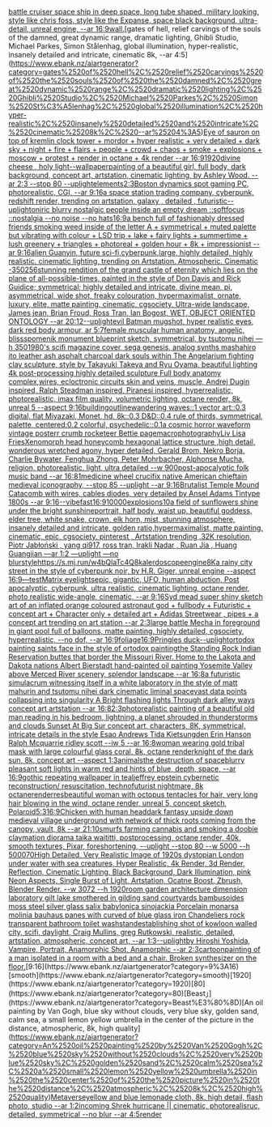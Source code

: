 [battle cruiser space ship in deep space, long tube shaped, military looking, style like chris foss, style like the Expanse, space black background, ultra-detail, unreal engine, --ar 16:9](https://www.ebank.nz/aiartgenerator?category=battle%2520cruiser%2520space%2520ship%2520in%2520deep%2520space%2C%2520long%2520tube%2520shaped%2C%2520military%2520looking%2C%2520style%2520like%2520chris%2520foss%2C%2520style%2520like%2520the%2520Expanse%2C%2520space%2520black%2520background%2C%2520ultra-detail%2C%2520unreal%2520engine%2C%2520--ar%252016%3A9)[wall.](https://www.ebank.nz/aiartgenerator?category=wall.)[gates of hell, relief carvings of the souls of the damned, great dynamic range, dramatic lighting, Ghibli Studio, Michael Parkes, Simon Stålenhag, global illumination, hyper-realistic, insanely detailed and intricate, cinematic 8k, --ar 4:5](https://www.ebank.nz/aiartgenerator?category=gates%2520of%2520hell%2C%2520relief%2520carvings%2520of%2520the%2520souls%2520of%2520the%2520damned%2C%2520great%2520dynamic%2520range%2C%2520dramatic%2520lighting%2C%2520Ghibli%2520Studio%2C%2520Michael%2520Parkes%2C%2520Simon%2520St%C3%A5lenhag%2C%2520global%2520illumination%2C%2520hyper-realistic%2C%2520insanely%2520detailed%2520and%2520intricate%2C%2520cinematic%25208k%2C%2520--ar%25204%3A5)[Eye of sauron on top of kremlin clock tower + mordor + hyper realistic + very detailed + dark sky + night + fire + flairs + people + crowd + chaos + smoke + explosions + moscow + protest + render in octane + 4k render --ar 16:9](https://www.ebank.nz/aiartgenerator?category=Eye%2520of%2520sauron%2520on%2520top%2520of%2520kremlin%2520clock%2520tower%2520%2B%2520mordor%2520%2B%2520hyper%2520realistic%2520%2B%2520very%2520detailed%2520%2B%2520dark%2520sky%2520%2B%2520night%2520%2B%2520fire%2520%2B%2520flairs%2520%2B%2520people%2520%2B%2520crowd%2520%2B%2520chaos%2520%2B%2520smoke%2520%2B%2520explosions%2520%2B%2520moscow%2520%2B%2520protest%2520%2B%2520render%2520in%2520octane%2520%2B%25204k%2520render%2520--ar%252016%3A9)[1920](https://www.ebank.nz/aiartgenerator?category=1920)[divine cheese , holy light](https://www.ebank.nz/aiartgenerator?category=divine%2520cheese%2520%2C%2520holy%2520light)[--wallpaper](https://www.ebank.nz/aiartgenerator?category=--wallpaper)[painting of a beautiful girl, full body, dark background, concept art, artstation, cinematic lighting, by Ashley Wood. --ar 2:3 --stop 80 --uplight](https://www.ebank.nz/aiartgenerator?category=painting%2520of%2520a%2520beautiful%2520girl%2C%2520full%2520body%2C%2520dark%2520background%2C%2520concept%2520art%2C%2520artstation%2C%2520cinematic%2520lighting%2C%2520by%2520Ashley%2520Wood.%2520--ar%25202%3A3%2520--stop%252080%2520--uplight)[elements](https://www.ebank.nz/aiartgenerator?category=elements)[2:3](https://www.ebank.nz/aiartgenerator?category=2%3A3)[Boston dynamics spot gaming PC, photorealistic, CGI, --ar 9:16](https://www.ebank.nz/aiartgenerator?category=Boston%2520dynamics%2520spot%2520gaming%2520PC%2C%2520photorealistic%2C%2520CGI%2C%2520--ar%25209%3A16)[a space station trading company, cyberpunk, redshift render, trending on artstation, galaxy , detailed , futuristic](https://www.ebank.nz/aiartgenerator?category=a%2520space%2520station%2520trading%2520company%2C%2520cyberpunk%2C%2520redshift%2520render%2C%2520trending%2520on%2520artstation%2C%2520galaxy%2520%2C%2520detailed%2520%2C%2520futuristic)[--uplight](https://www.ebank.nz/aiartgenerator?category=--uplight)[oniric blurry nostalgic people inside an empty dream ::softfocus ::nostalgia --no noise --no hats](https://www.ebank.nz/aiartgenerator?category=oniric%2520blurry%2520nostalgic%2520people%2520inside%2520an%2520empty%2520dream%2520%3A%3Asoftfocus%2520%3A%3Anostalgia%2520--no%2520noise%2520--no%2520hats)[16:9](https://www.ebank.nz/aiartgenerator?category=16%3A9)[a bench full of fashionably dressed friends smoking weed inside of the letter A + symmetrical + muted palette but vibrating with colour + LSD trip + lake + fairy lights + summertime + lush greenery + triangles + photoreal + golden hour + 8k + impressionist --ar 9:16](https://www.ebank.nz/aiartgenerator?category=a%2520bench%2520full%2520of%2520fashionably%2520dressed%2520friends%2520smoking%2520weed%2520inside%2520of%2520the%2520letter%2520A%2520%2B%2520symmetrical%2520%2B%2520muted%2520palette%2520but%2520vibrating%2520with%2520colour%2520%2B%2520LSD%2520trip%2520%2B%2520lake%2520%2B%2520fairy%2520lights%2520%2B%2520summertime%2520%2B%2520lush%2520greenery%2520%2B%2520triangles%2520%2B%2520photoreal%2520%2B%2520golden%2520hour%2520%2B%25208k%2520%2B%2520impressionist%2520--ar%25209%3A16)[alien Guanyin, future sci-fi,cyberpunk,large, highly detailed, highly realistic. cinematic lighting, trending on Artstation. Atmospheric. Cinematic -](https://www.ebank.nz/aiartgenerator?category=alien%2520Guanyin%2C%2520future%2520sci-fi%2Ccyberpunk%2Clarge%2C%2520highly%2520detailed%2C%2520highly%2520realistic.%2520cinematic%2520lighting%2C%2520trending%2520on%2520Artstation.%2520Atmospheric.%2520Cinematic%2520-)[350](https://www.ebank.nz/aiartgenerator?category=350)[256](https://www.ebank.nz/aiartgenerator?category=256)[stunning rendition of the grand castle of eternity which lies on the plane of all-possible-times, painted in the style of Don Davis and Rick Guidice; symmetrical; highly detailed and intricate, divine mean, pi, asymmetrical, wide shot, freaky colouration, hypermaximalist, ornate, luxury, elite, matte painting, cinematic, cgsociety, Ultra-wide landscape, James jean, Brian Froud, Ross Tran, Ian Bogost, WET, OBJECT ORIENTED ONTOLOGY --ar 20:12](https://www.ebank.nz/aiartgenerator?category=stunning%2520rendition%2520of%2520the%2520grand%2520castle%2520of%2520eternity%2520which%2520lies%2520on%2520the%2520plane%2520of%2520all-possible-times%2C%2520painted%2520in%2520the%2520style%2520of%2520Don%2520Davis%2520and%2520Rick%2520Guidice%3B%2520symmetrical%3B%2520highly%2520detailed%2520and%2520intricate%2C%2520divine%2520mean%2C%2520pi%2C%2520asymmetrical%2C%2520wide%2520shot%2C%2520freaky%2520colouration%2C%2520hypermaximalist%2C%2520ornate%2C%2520luxury%2C%2520elite%2C%2520matte%2520painting%2C%2520cinematic%2C%2520cgsociety%2C%2520Ultra-wide%2520landscape%2C%2520James%2520jean%2C%2520Brian%2520Froud%2C%2520Ross%2520Tran%2C%2520Ian%2520Bogost%2C%2520WET%2C%2520OBJECT%2520ORIENTED%2520ONTOLOGY%2520--ar%252020%3A12)[--uplight](https://www.ebank.nz/aiartgenerator?category=--uplight)[evil Batman mugshot, hyper realistic eyes, dark red body armour, ar 5:7](https://www.ebank.nz/aiartgenerator?category=evil%2520Batman%2520mugshot%2C%2520hyper%2520realistic%2520eyes%2C%2520dark%2520red%2520body%2520armour%2C%2520ar%25205%3A7)[female muscular human anatomy, angelic, bliss](https://www.ebank.nz/aiartgenerator?category=female%2520muscular%2520human%2520anatomy%2C%2520angelic%2C%2520bliss)[spomenik monument blueprint sketch, symmetrical, by tsutomu nihei —h 350](https://www.ebank.nz/aiartgenerator?category=spomenik%2520monument%2520blueprint%2520sketch%2C%2520symmetrical%2C%2520by%2520tsutomu%2520nihei%2520%E2%80%94h%2520350)[1980's scifi magazine cover, sega genesis, analog synths mashahiro ito leather ash asphalt charcoal dark souls within The Angelarium fighting clay sculpture, style by Takayuki Takeya and Ryu Oyama, beautiful lighting 4k post-processing highly detailed sculpture Full body anatomy complex,wires, ecloctronic circuits skin and veins, muscle, Andrej Dugin inspired, Ralph Steadman inspired, Piranesi inspired, hyperrealistic, photorealistic, imax film quality, volumetric lighting, octane render, 8k, unreal 5   --aspect 9:16](https://www.ebank.nz/aiartgenerator?category=1980%27s%2520scifi%2520magazine%2520cover%2C%2520sega%2520genesis%2C%2520analog%2520synths%2520mashahiro%2520ito%2520leather%2520ash%2520asphalt%2520charcoal%2520dark%2520souls%2520within%2520The%2520Angelarium%2520fighting%2520clay%2520sculpture%2C%2520style%2520by%2520Takayuki%2520Takeya%2520and%2520Ryu%2520Oyama%2C%2520beautiful%2520lighting%25204k%2520post-processing%2520highly%2520detailed%2520sculpture%2520Full%2520body%2520anatomy%2520complex%2Cwires%2C%2520ecloctronic%2520circuits%2520skin%2520and%2520veins%2C%2520muscle%2C%2520Andrej%2520Dugin%2520inspired%2C%2520Ralph%2520Steadman%2520inspired%2C%2520Piranesi%2520inspired%2C%2520hyperrealistic%2C%2520photorealistic%2C%2520imax%2520film%2520quality%2C%2520volumetric%2520lighting%2C%2520octane%2520render%2C%25208k%2C%2520unreal%25205%2520%2520%2520--aspect%25209%3A16)[building](https://www.ebank.nz/aiartgenerator?category=building)[outline](https://www.ebank.nz/aiartgenerator?category=outline)[wandering waves::1 vector art::0.3 digital, flat Miyazaki, Monet, hd, 8k::0.3 D&D::0.4 rule of thirds, symmetrical, palette, centered:0.2 colorful, psychedelic::0.1](https://www.ebank.nz/aiartgenerator?category=wandering%2520waves%3A%3A1%2520vector%2520art%3A%3A0.3%2520digital%2C%2520flat%2520Miyazaki%2C%2520Monet%2C%2520hd%2C%25208k%3A%3A0.3%2520D%26D%3A%3A0.4%2520rule%2520of%2520thirds%2C%2520symmetrical%2C%2520palette%2C%2520centered%3A0.2%2520colorful%2C%2520psychedelic%3A%3A0.1)[a cosmic horror waveform vintage poster](https://www.ebank.nz/aiartgenerator?category=a%2520cosmic%2520horror%2520waveform%2520vintage%2520poster)[r crumb rocketeer Bettie page](https://www.ebank.nz/aiartgenerator?category=r%2520crumb%2520rocketeer%2520Bettie%2520page)[macrophotography](https://www.ebank.nz/aiartgenerator?category=macrophotography)[Liv Lisa Fries](https://www.ebank.nz/aiartgenerator?category=Liv%2520Lisa%2520Fries)[Xenomorph head honeycomb hexagonal lattice structure  ,high detail, wonderous wretched agony, hyper detailed, Gerald Brom, Nekro Borja, Charlie Bywater, Fenghua Zhong, Peter Mohrbacher, Alphonse Mucha, religion, photorealistic, light, ultra detailed --w 900](https://www.ebank.nz/aiartgenerator?category=Xenomorph%2520head%2520honeycomb%2520hexagonal%2520lattice%2520structure%2520%2520%2Chigh%2520detail%2C%2520wonderous%2520wretched%2520agony%2C%2520hyper%2520detailed%2C%2520Gerald%2520Brom%2C%2520Nekro%2520Borja%2C%2520Charlie%2520Bywater%2C%2520Fenghua%2520Zhong%2C%2520Peter%2520Mohrbacher%2C%2520Alphonse%2520Mucha%2C%2520religion%2C%2520photorealistic%2C%2520light%2C%2520ultra%2520detailed%2520--w%2520900)[post-apocalyptic folk music band --ar 16:8](https://www.ebank.nz/aiartgenerator?category=post-apocalyptic%2520folk%2520music%2520band%2520--ar%252016%3A8)[1](https://www.ebank.nz/aiartgenerator?category=1)[medicine wheel crucifix native American chieftain medieval iconography, --stop 85 --uplight --ar 9:16](https://www.ebank.nz/aiartgenerator?category=medicine%2520wheel%2520crucifix%2520native%2520American%2520chieftain%2520medieval%2520iconography%2C%2520--stop%252085%2520--uplight%2520--ar%25209%3A16)[Brutalist Temple Mound Catacomb with wires, cables diodes, very detailed by Ansel Adams Tintype 1800s --ar 9:16](https://www.ebank.nz/aiartgenerator?category=Brutalist%2520Temple%2520Mound%2520Catacomb%2520with%2520wires%2C%2520cables%2520diodes%2C%2520very%2520detailed%2520by%2520Ansel%2520Adams%2520Tintype%25201800s%2520--ar%25209%3A16)[--vibefast](https://www.ebank.nz/aiartgenerator?category=--vibefast)[16:9](https://www.ebank.nz/aiartgenerator?category=16%3A9)[10000](https://www.ebank.nz/aiartgenerator?category=10000)[explosions](https://www.ebank.nz/aiartgenerator?category=explosions)[10](https://www.ebank.nz/aiartgenerator?category=10)[a field of sunflowers shine under the bright sunshine](https://www.ebank.nz/aiartgenerator?category=a%2520field%2520of%2520sunflowers%2520shine%2520under%2520the%2520bright%2520sunshine)[portrait, half body, waist up, beautiful goddess, elder tree, white snake, crown, elk horn,  mist, stunning atmosphere, insanely detailed and intricate, golden ratio,hypermaximalist, matte painting, cinematic, epic, cgsociety, pinterest , Artstation trending ,32K resolution, Piotr Jabłoński , yang qi917, ross tran, Irakli Nadar , Ruan Jia , Huang Guangjian —ar 1:2 —uplight —no blur](https://www.ebank.nz/aiartgenerator?category=portrait%2C%2520half%2520body%2C%2520waist%2520up%2C%2520beautiful%2520goddess%2C%2520elder%2520tree%2C%2520white%2520snake%2C%2520crown%2C%2520elk%2520horn%2C%2520%2520mist%2C%2520stunning%2520atmosphere%2C%2520insanely%2520detailed%2520and%2520intricate%2C%2520golden%2520ratio%2Chypermaximalist%2C%2520matte%2520painting%2C%2520cinematic%2C%2520epic%2C%2520cgsociety%2C%2520pinterest%2520%2C%2520Artstation%2520trending%2520%2C32K%2520resolution%2C%2520Piotr%2520Jab%C5%82o%C5%84ski%2520%2C%2520yang%2520qi917%2C%2520ross%2520tran%2C%2520Irakli%2520Nadar%2520%2C%2520Ruan%2520Jia%2520%2C%2520Huang%2520Guangjian%2520%E2%80%94ar%25201%3A2%2520%E2%80%94uplight%2520%E2%80%94no%2520blur)[style](https://www.ebank.nz/aiartgenerator?category=style)[<https://s.mj.run/w4bQlaTc4Q8>](https://www.ebank.nz/aiartgenerator?category=%3Chttps%3A//s.mj.run/w4bQlaTc4Q8%3E)[kalerdoscope](https://www.ebank.nz/aiartgenerator?category=kalerdoscope)[engine](https://www.ebank.nz/aiartgenerator?category=engine)[8K](https://www.ebank.nz/aiartgenerator?category=8K)[a rainy city street in the style of cyberpunk noir, by H.R. Giger, unreal engine --aspect 16:9](https://www.ebank.nz/aiartgenerator?category=a%2520rainy%2520city%2520street%2520in%2520the%2520style%2520of%2520cyberpunk%2520noir%2C%2520by%2520H.R.%2520Giger%2C%2520unreal%2520engine%2520--aspect%252016%3A9)[—test](https://www.ebank.nz/aiartgenerator?category=%E2%80%94test)[Matrix eye](https://www.ebank.nz/aiartgenerator?category=Matrix%2520eye)[lights](https://www.ebank.nz/aiartgenerator?category=lights)[epic, gigantic, UFO, human abduction, Post apocalyptic, cyberpunk, ultra realistic, cinematic lighting, octane render, photo realistic wide-angle, cinematic, --ar 9:16](https://www.ebank.nz/aiartgenerator?category=epic%2C%2520gigantic%2C%2520UFO%2C%2520human%2520abduction%2C%2520Post%2520apocalyptic%2C%2520cyberpunk%2C%2520ultra%2520realistic%2C%2520cinematic%2520lighting%2C%2520octane%2520render%2C%2520photo%2520realistic%2520wide-angle%2C%2520cinematic%2C%2520--ar%25209%3A16)[Syd mead super shiny sketch art of an inflated orange coloured astronaut god + fullbody + Futuristic + concept art + Character only + detailed art + Adidas Streetwear , pipes + a concept art trending on art station --ar 2:3](https://www.ebank.nz/aiartgenerator?category=Syd%2520mead%2520super%2520shiny%2520sketch%2520art%2520of%2520an%2520inflated%2520orange%2520coloured%2520astronaut%2520god%2520%2B%2520fullbody%2520%2B%2520Futuristic%2520%2B%2520concept%2520art%2520%2B%2520Character%2520only%2520%2B%2520detailed%2520art%2520%2B%2520Adidas%2520Streetwear%2520%2C%2520pipes%2520%2B%2520a%2520concept%2520art%2520trending%2520on%2520art%2520station%2520--ar%25202%3A3)[large battle Mecha in foreground in giant pool full of balloons, matte painting, highly detailed, cgsociety, hyperrealistic, --no dof, --ar 16:9](https://www.ebank.nz/aiartgenerator?category=large%2520battle%2520Mecha%2520in%2520foreground%2520in%2520giant%2520pool%2520full%2520of%2520balloons%2C%2520matte%2520painting%2C%2520highly%2520detailed%2C%2520cgsociety%2C%2520hyperrealistic%2C%2520--no%2520dof%2C%2520--ar%252016%3A9)[foliage](https://www.ebank.nz/aiartgenerator?category=foliage)[16:9](https://www.ebank.nz/aiartgenerator?category=16%3A9)[](https://www.ebank.nz/aiartgenerator?category=)[Pringles duck](https://www.ebank.nz/aiartgenerator?category=Pringles%2520duck)[--uplight](https://www.ebank.nz/aiartgenerator?category=--uplight)[ortodox painting saints face  in the  style of ortodox painting](https://www.ebank.nz/aiartgenerator?category=ortodox%2520painting%2520saints%2520face%2520%2520in%2520the%2520%2520style%2520of%2520ortodox%2520painting)[the Standing Rock Indian Reservation buttes that border the Missouri River. Home to the Lakota and Dakota nations Albert Bierstadt hand-painted oil painting Yosemite Valley above Merced River scenery, splendor landscape --ar 16:8](https://www.ebank.nz/aiartgenerator?category=the%2520Standing%2520Rock%2520Indian%2520Reservation%2520buttes%2520that%2520border%2520the%2520Missouri%2520River.%2520Home%2520to%2520the%2520Lakota%2520and%2520Dakota%2520nations%2520Albert%2520Bierstadt%2520hand-painted%2520oil%2520painting%2520Yosemite%2520Valley%2520above%2520Merced%2520River%2520scenery%2C%2520splendor%2520landscape%2520--ar%252016%3A8)[a futuristic simulacrum witnessing itself in a white laboratory in the style of matt mahurin and tsutomu nihei dark cinematic liminal space](https://www.ebank.nz/aiartgenerator?category=a%2520futuristic%2520simulacrum%2520witnessing%2520itself%2520in%2520a%2520white%2520laboratory%2520in%2520the%2520style%2520of%2520matt%2520mahurin%2520and%2520tsutomu%2520nihei%2520dark%2520cinematic%2520liminal%2520space)[vast data points collapsing into singularity A Bright flashing lights Through dark alley ways concept art artstation --ar 16:8](https://www.ebank.nz/aiartgenerator?category=vast%2520data%2520points%2520collapsing%2520into%2520singularity%2520A%2520Bright%2520flashing%2520lights%2520Through%2520dark%2520alley%2520ways%2520concept%2520art%2520artstation%2520--ar%252016%3A8)[2:3](https://www.ebank.nz/aiartgenerator?category=2%3A3)[photorealistic painting of a beautiful old man reading in his bedroom,  lightning, a planet shrouded in thunderstorms and clouds Sunset At Big Sur concept art, characters, 8K, symmetrical, intricate details in the style Esao Andrews Tida Kietsungden Erin Hanson Ralph Mcquarrie ridley scott --iw 5 --ar 16:8](https://www.ebank.nz/aiartgenerator?category=photorealistic%2520painting%2520of%2520a%2520beautiful%2520old%2520man%2520reading%2520in%2520his%2520bedroom%2C%2520%2520lightning%2C%2520a%2520planet%2520shrouded%2520in%2520thunderstorms%2520and%2520clouds%2520Sunset%2520At%2520Big%2520Sur%2520concept%2520art%2C%2520characters%2C%25208K%2C%2520symmetrical%2C%2520intricate%2520details%2520in%2520the%2520style%2520Esao%2520Andrews%2520Tida%2520Kietsungden%2520Erin%2520Hanson%2520Ralph%2520Mcquarrie%2520ridley%2520scott%2520--iw%25205%2520--ar%252016%3A8)[woman wearing gold tribal mask  with large colourful glass coral, 8k, octane render](https://www.ebank.nz/aiartgenerator?category=woman%2520wearing%2520gold%2520tribal%2520mask%2520%2520with%2520large%2520colourful%2520glass%2520coral%2C%25208k%2C%2520octane%2520render)[knight of the dark sun, 8k, concept art --aspect 1:3](https://www.ebank.nz/aiartgenerator?category=knight%2520of%2520the%2520dark%2520sun%2C%25208k%2C%2520concept%2520art%2520--aspect%25201%3A3)[animals](https://www.ebank.nz/aiartgenerator?category=animals)[the destruction of space](https://www.ebank.nz/aiartgenerator?category=the%2520destruction%2520of%2520space)[blurry pleasant soft lights in warm red and hints of blue, depth, space, --ar 16:9](https://www.ebank.nz/aiartgenerator?category=blurry%2520pleasant%2520soft%2520lights%2520in%2520warm%2520red%2520and%2520hints%2520of%2520blue%2C%2520depth%2C%2520space%2C%2520--ar%252016%3A9)[gothic repeating wallpaper in teal](https://www.ebank.nz/aiartgenerator?category=gothic%2520repeating%2520wallpaper%2520in%2520teal)[jeffrey epstein cybernetic reconstruction/ resuscitation, technofuturist nightmare, 8k octane](https://www.ebank.nz/aiartgenerator?category=jeffrey%2520epstein%2520cybernetic%2520reconstruction/%2520resuscitation%2C%2520technofuturist%2520nightmare%2C%25208k%2520octane)[render](https://www.ebank.nz/aiartgenerator?category=render)[res](https://www.ebank.nz/aiartgenerator?category=res)[beautiful woman with octopus tentacles for hair, very long hair blowing in the wind, octane render, unreal 5, concept sketch, Polaroid](https://www.ebank.nz/aiartgenerator?category=beautiful%2520woman%2520with%2520octopus%2520tentacles%2520for%2520hair%2C%2520very%2520long%2520hair%2520blowing%2520in%2520the%2520wind%2C%2520octane%2520render%2C%2520unreal%25205%2C%2520concept%2520sketch%2C%2520Polaroid)[5:3](https://www.ebank.nz/aiartgenerator?category=5%3A3)[16:9](https://www.ebank.nz/aiartgenerator?category=16%3A9)[Chicken with human head](https://www.ebank.nz/aiartgenerator?category=Chicken%2520with%2520human%2520head)[dark fantasy upside down medieval village underground with network of thick roots coming from the canopy, vault, 8k --ar 21:10](https://www.ebank.nz/aiartgenerator?category=dark%2520fantasy%2520upside%2520down%2520medieval%2520village%2520underground%2520with%2520network%2520of%2520thick%2520roots%2520coming%2520from%2520the%2520canopy%2C%2520vault%2C%25208k%2520--ar%252021%3A10)[smurfs farming cannabis and smoking a doobie claymation diorama taika waititti, postprocessing, octane render, 40k, smooth textures, Pixar, foreshortening, --uplight --stop 80 --w  5000 --h 5000](https://www.ebank.nz/aiartgenerator?category=smurfs%2520farming%2520cannabis%2520and%2520smoking%2520a%2520doobie%2520claymation%2520diorama%2520taika%2520waititti%2C%2520postprocessing%2C%2520octane%2520render%2C%252040k%2C%2520smooth%2520textures%2C%2520Pixar%2C%2520foreshortening%2C%2520--uplight%2520--stop%252080%2520--w%2520%25205000%2520--h%25205000)[70](https://www.ebank.nz/aiartgenerator?category=70)[High Detailed, Very Realistic Image of 1920s dystopian London under water with sea creatures, Hyper Realistic, 4k Render, 3d Render, Reflection, Cinematic Lighting, Black Background, Dark Illumination, pink Neon Aspects, Single Burst of Light, Artstation, Ocatne Boost, Zbrush, Blender Render. --w 3072 --h 1920](https://www.ebank.nz/aiartgenerator?category=High%2520Detailed%2C%2520Very%2520Realistic%2520Image%2520of%25201920s%2520dystopian%2520London%2520under%2520water%2520with%2520sea%2520creatures%2C%2520Hyper%2520Realistic%2C%25204k%2520Render%2C%25203d%2520Render%2C%2520Reflection%2C%2520Cinematic%2520Lighting%2C%2520Black%2520Background%2C%2520Dark%2520Illumination%2C%2520pink%2520Neon%2520Aspects%2C%2520Single%2520Burst%2520of%2520Light%2C%2520Artstation%2C%2520Ocatne%2520Boost%2C%2520Zbrush%2C%2520Blender%2520Render.%2520--w%25203072%2520--h%25201920)[room garden architecture dimension  laboratory  gilt lake  smothered in gilding sand courtyards bambusoides moss steel silver glass  salix babylonica  sinojackia Porcelain monarsa molinia bauhaus panes with  curved of blue glass iron Chandeliers rock transparent  bathroom  toilet washstand](https://www.ebank.nz/aiartgenerator?category=room%2520garden%2520architecture%2520dimension%2520%2520laboratory%2520%2520gilt%2520lake%2520%2520smothered%2520in%2520gilding%2520sand%2520courtyards%2520bambusoides%2520moss%2520steel%2520silver%2520glass%2520%2520salix%2520babylonica%2520%2520sinojackia%2520Porcelain%2520monarsa%2520molinia%2520bauhaus%2520panes%2520with%2520%2520curved%2520of%2520blue%2520glass%2520iron%2520Chandeliers%2520rock%2520transparent%2520%2520bathroom%2520%2520toilet%2520washstand)[establishing shot of kowloon walled city, scifi, daylight, Craig Mullins, greg Rutkowski, realistic, detailed, artstation, atmospheric, concept art, --ar 1:3](https://www.ebank.nz/aiartgenerator?category=establishing%2520shot%2520of%2520kowloon%2520walled%2520city%2C%2520scifi%2C%2520daylight%2C%2520Craig%2520Mullins%2C%2520greg%2520Rutkowski%2C%2520realistic%2C%2520detailed%2C%2520artstation%2C%2520atmospheric%2C%2520concept%2520art%2C%2520--ar%25201%3A3)[--uplight](https://www.ebank.nz/aiartgenerator?category=--uplight)[by Hiroshi Yoshida, Vampire, Portrait, Anamorphic Shot, Anamorphic --ar 2:3](https://www.ebank.nz/aiartgenerator?category=by%2520Hiroshi%2520Yoshida%2C%2520Vampire%2C%2520Portrait%2C%2520Anamorphic%2520Shot%2C%2520Anamorphic%2520--ar%25202%3A3)[cartoon](https://www.ebank.nz/aiartgenerator?category=cartoon)[painting of a man isolated in a room with a bed and a chair. Broken synthesizer on the floor.](https://www.ebank.nz/aiartgenerator?category=painting%2520of%2520a%2520man%2520isolated%2520in%2520a%2520room%2520with%2520a%2520bed%2520and%2520a%2520chair.%2520Broken%2520synthesizer%2520on%2520the%2520floor.)[9:16](https://www.ebank.nz/aiartgenerator?category=9%3A16)[smooth](https://www.ebank.nz/aiartgenerator?category=smooth)[1920](https://www.ebank.nz/aiartgenerator?category=1920)[80](https://www.ebank.nz/aiartgenerator?category=80)[Beast」](https://www.ebank.nz/aiartgenerator?category=Beast%E3%80%8D)[An oil painting by Van Gogh, blue sky without clouds, very blue sky, golden sand, calm sea, a small lemon yellow umbrella in the center of the picture in the distance, atmospheric, 8k, high quality](https://www.ebank.nz/aiartgenerator?category=An%2520oil%2520painting%2520by%2520Van%2520Gogh%2C%2520blue%2520sky%2520without%2520clouds%2C%2520very%2520blue%2520sky%2C%2520golden%2520sand%2C%2520calm%2520sea%2C%2520a%2520small%2520lemon%2520yellow%2520umbrella%2520in%2520the%2520center%2520of%2520the%2520picture%2520in%2520the%2520distance%2C%2520atmospheric%2C%25208k%2C%2520high%2520quality)[Metaverse](https://www.ebank.nz/aiartgenerator?category=Metaverse)[yellow and blue lemonade cloth, 8k, high detail, flash photo, studio --ar 1:2](https://www.ebank.nz/aiartgenerator?category=yellow%2520and%2520blue%2520lemonade%2520cloth%2C%25208k%2C%2520high%2520detail%2C%2520flash%2520photo%2C%2520studio%2520--ar%25201%3A2)[incoming Shrek hurricane || cinematic, photorealisruc, detailed, symmetrical --no blur --ar 4:5](https://www.ebank.nz/aiartgenerator?category=incoming%2520Shrek%2520hurricane%2520%7C%7C%2520cinematic%2C%2520photorealisruc%2C%2520detailed%2C%2520symmetrical%2520--no%2520blur%2520--ar%25204%3A5)[render](https://www.ebank.nz/aiartgenerator?category=render)